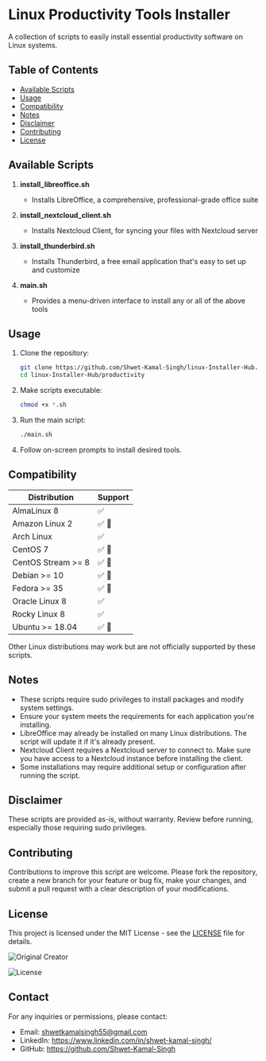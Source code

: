 # Linux Productivity Tools Installer

A collection of scripts to easily install essential productivity software on Linux systems.

## Table of Contents

- [Available Scripts](#available-scripts)
- [Usage](#usage)
- [Compatibility](#compatibility)
- [Notes](#notes)
- [Disclaimer](#disclaimer)
- [Contributing](#contributing)
- [License](#license)

## Available Scripts

1. **install_libreoffice.sh**
   - Installs LibreOffice, a comprehensive, professional-grade office suite

2. **install_nextcloud_client.sh**
   - Installs Nextcloud Client, for syncing your files with Nextcloud server

3. **install_thunderbird.sh**
   - Installs Thunderbird, a free email application that's easy to set up and customize

4. **main.sh**
   - Provides a menu-driven interface to install any or all of the above tools

## Usage

1. Clone the repository:
   ```bash
   git clone https://github.com/Shwet-Kamal-Singh/linux-Installer-Hub.git
   cd linux-Installer-Hub/productivity
   ```

2. Make scripts executable:
   ```bash
   chmod +x *.sh
   ```

3. Run the main script:
   ```bash
   ./main.sh
   ```

4. Follow on-screen prompts to install desired tools.

## Compatibility

| Distribution       | Support |
|--------------------|---------|
| AlmaLinux 8        | ✅      |
| Amazon Linux 2     | ✅ 🤖   |
| Arch Linux         | ✅      |
| CentOS 7           | ✅ 🤖   |
| CentOS Stream >= 8 | ✅ 🤖   |
| Debian >= 10       | ✅ 🤖   |
| Fedora >= 35       | ✅ 🤖   |
| Oracle Linux 8     | ✅      |
| Rocky Linux 8      | ✅      |
| Ubuntu >= 18.04    | ✅ 🤖   |

Other Linux distributions may work but are not officially supported by these scripts.

## Notes

- These scripts require sudo privileges to install packages and modify system settings.
- Ensure your system meets the requirements for each application you're installing.
- LibreOffice may already be installed on many Linux distributions. The script will update it if it's already present.
- Nextcloud Client requires a Nextcloud server to connect to. Make sure you have access to a Nextcloud instance before installing the client.
- Some installations may require additional setup or configuration after running the script.


## Disclaimer

These scripts are provided as-is, without warranty. Review before running, especially those requiring sudo privileges.



## Contributing

Contributions to improve this script are welcome. Please fork the repository, create a new branch for your feature or bug fix, make your changes, and submit a pull request with a clear description of your modifications.

## License

This project is licensed under the MIT License - see the [LICENSE](https://github.com/Shwet-Kamal-Singh/linux-Installer-Hub/blob/main/LICENSE) file for details.

![Original Creator](https://img.shields.io/badge/Original%20Creator-Shwet%20Kamal%20Singh-blue)

![License](https://img.shields.io/badge/License-MIT-green)

## Contact

For any inquiries or permissions, please contact:
- Email: shwetkamalsingh55@gmail.com
- LinkedIn: https://www.linkedin.com/in/shwet-kamal-singh/
- GitHub: https://github.com/Shwet-Kamal-Singh